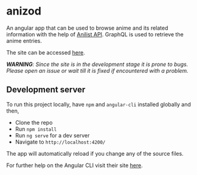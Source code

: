 # anizod

An angular app that can be used to browse anime and its related information with the help of [Anilist API](https://github.com/AniList/ApiV2-GraphQL-Docs). GraphQL is used to retrieve the anime entries.

The site can be accessed [here](https://xzodia1000.github.io/anizod/#/).

***WARNING**: Since the site is in the development stage it is prone to bugs. Please open an issue or wait till it is fixed if encountered with a problem.*

## Development server
To run this project locally, have `npm` and `angular-cli` installed globally and then,
- Clone the repo 
- Run `npm install` 
- Run `ng serve` for a dev server
- Navigate to `http://localhost:4200/` 

The app will automatically reload if you change any of the source files.

For further help on the Angular CLI visit their site [here](https://angular.io/cli).
